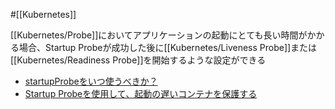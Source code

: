 #[[Kubernetes]]

[[Kubernetes/Probe]]においてアプリケーションの起動にとても長い時間がかかる場合、Startup Probeが成功した後に[[Kubernetes/Liveness Probe]]または[[Kubernetes/Readiness Probe]]を開始するような設定ができる

- [startupProbeをいつ使うべきか？](https://kubernetes.io/ja/docs/concepts/workloads/pods/pod-lifecycle/#when-should-you-use-a-startup-probe)
- [Startup Probeを使用して、起動の遅いコンテナを保護する](https://kubernetes.io/ja/docs/tasks/configure-pod-container/configure-liveness-readiness-startup-probes/#define-readiness-probes)